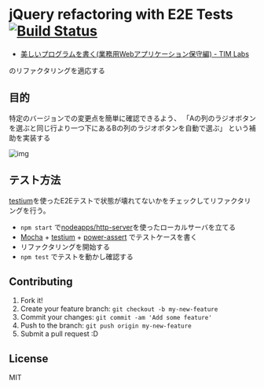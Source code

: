 # jQuery refactoring with E2E Tests [![Build Status](https://travis-ci.org/coding-kata/beautiful-code-vs-mr-oldtype.svg)](https://travis-ci.org/coding-kata/beautiful-code-vs-mr-oldtype)

- [美しいプログラムを書く(業務用Webアプリケーション保守編) - TIM Labs](http://labs.timedia.co.jp/2012/07/beautiful-code-vs-mr-oldtype.html "美しいプログラムを書く(業務用Webアプリケーション保守編) - TIM Labs")

のリファクタリングを適応する

## 目的

特定のバージョンでの変更点を簡単に確認できるよう、 
「Aの列のラジオボタンを選ぶと同じ行より一つ下にあるBの列のラジオボタンを自動で選ぶ」 という補助を実装する

![img](http://gyazo.com/b7e1593ef11326f5d6bf788d25e1bd6d.gif)

## テスト方法

[testium](https://github.com/groupon-testium/testium "testium")を使ったE2Eテストで状態が壊れてないかをチェックしてリファクタリングを行う。

- `npm start` で[nodeapps/http-server](https://github.com/nodeapps/http-server "nodeapps/http-server")を使ったローカルサーバを立てる
- [Mocha](http://mochajs.org/ "Mocha") + [testium](https://github.com/groupon-testium/testium "testium") + [power-assert](https://github.com/twada/power-assert "power-assert") でテストケースを書く
- リファクタリングを開始する
- `npm test` でテストを動かし確認する

## Contributing

1. Fork it!
2. Create your feature branch: `git checkout -b my-new-feature`
3. Commit your changes: `git commit -am 'Add some feature'`
4. Push to the branch: `git push origin my-new-feature`
5. Submit a pull request :D

## License

MIT